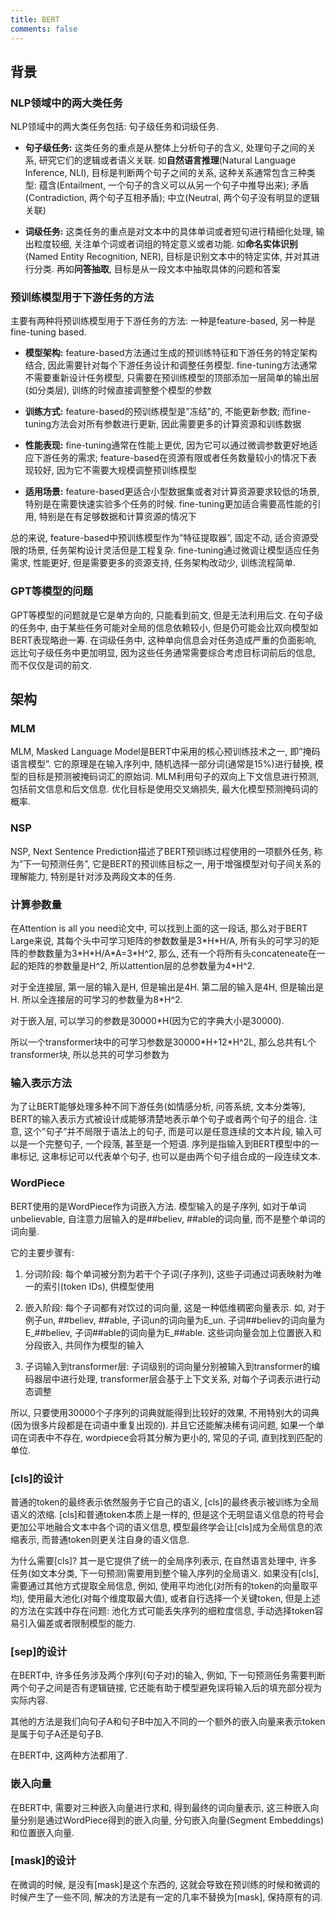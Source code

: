 ```yaml
---
title: BERT
comments: false
---
```


## 背景

### NLP领域中的两大类任务

NLP领域中的两大类任务包括: 句子级任务和词级任务.

- **句子级任务:** 这类任务的重点是从整体上分析句子的含义, 处理句子之间的关系, 研究它们的逻辑或者语义关联. 如**自然语言推理**(Natural Language Inference, NLI), 目标是判断两个句子之间的关系, 这种关系通常包含三种类型: 蕴含(Entailment, 一个句子的含义可以从另一个句子中推导出来); 矛盾(Contradiction, 两个句子互相矛盾); 中立(Neutral, 两个句子没有明显的逻辑关联)
    
- **词级任务:** 这类任务的重点是对文本中的具体单词或者短句进行精细化处理, 输出粒度较细, 关注单个词或者词组的特定意义或者功能. 如**命名实体识别**(Named Entity Recognition, NER), 目标是识别文本中的特定实体, 并对其进行分类. 再如**问答抽取**, 目标是从一段文本中抽取具体的问题和答案
    
### 预训练模型用于下游任务的方法

主要有两种将预训练模型用于下游任务的方法: 一种是feature-based, 另一种是fine-tuning based.

- **模型架构:** feature-based方法通过生成的预训练特征和下游任务的特定架构结合, 因此需要针对每个下游任务设计和调整任务模型. fine-tuning方法通常不需要重新设计任务模型, 只需要在预训练模型的顶部添加一层简单的输出层(如分类层), 训练的时候直接调整整个模型的参数
    
- **训练方式:** feature-based的预训练模型是”冻结”的, 不能更新参数; 而fine-tuning方法会对所有参数进行更新, 因此需要更多的计算资源和训练数据
    
- **性能表现:** fine-tuning通常在性能上更优, 因为它可以通过微调参数更好地适应下游任务的需求; feature-based在资源有限或者任务数量较小的情况下表现较好, 因为它不需要大规模调整预训练模型
    
- **适用场景:** feature-based更适合小型数据集或者对计算资源要求较低的场景, 特别是在需要快速实验多个任务的时候. fine-tuning更加适合需要高性能的引用, 特别是在有足够数据和计算资源的情况下
    
总的来说, feature-based中预训练模型作为”特征提取器”, 固定不动, 适合资源受限的场景, 任务架构设计灵活但是工程复杂. fine-tuning通过微调让模型适应任务需求, 性能更好, 但是需要更多的资源支持, 任务架构改动少, 训练流程简单.  

### GPT等模型的问题

GPT等模型的问题就是它是单方向的, 只能看到前文, 但是无法利用后文. 在句子级的任务中, 由于某些任务可能对全局的信息依赖较小, 但是仍可能会比双向模型如BERT表现略逊一筹. 在词级任务中, 这种单向信息会对任务造成严重的负面影响, 远比句子级任务中更加明显, 因为这些任务通常需要综合考虑目标词前后的信息, 而不仅仅是词的前文.

## 架构

### MLM

MLM, Masked Language Model是BERT中采用的核心预训练技术之一, 即”掩码语言模型”. 它的原理是在输入序列中, 随机选择一部分词(通常是15%)进行替换, 模型的目标是预测被掩码词汇的原始词. MLM利用句子的双向上下文信息进行预测, 包括前文信息和后文信息. 优化目标是使用交叉熵损失, 最大化模型预测掩码词的概率.

### NSP

NSP, Next Sentence Prediction描述了BERT预训练过程使用的一项额外任务, 称为”下一句预测任务”, 它是BERT的预训练目标之一, 用于增强模型对句子间关系的理解能力, 特别是针对涉及两段文本的任务.

### 计算参数量

在Attention is all you need论文中, 可以找到上面的这一段话, 那么对于BERT Large来说, 其每个头中可学习矩阵的参数数量是3\*H\*H/A, 所有头的可学习的矩阵的参数数量为3\*H\*H/A\*A=3\*H^2, 那么, 还有一个将所有头concateneate在一起的矩阵的参数量是H^2, 所以attention层的总参数量为4\*H^2.

对于全连接层, 第一层的输入是H, 但是输出是4H. 第二层的输入是4H, 但是输出是H. 所以全连接层的可学习的参数量为8\*H^2.

对于嵌入层, 可以学习的参数是30000\*H(因为它的字典大小是30000).

所以一个transformer块中的可学习参数是30000\*H+12\*H^2L, 那么总共有L个transformer块, 所以总共的可学习参数为

### 输入表示方法

为了让BERT能够处理多种不同下游任务(如情感分析, 问答系统, 文本分类等), BERT的输入表示方式被设计成能够清楚地表示单个句子或者两个句子的组合. 注意, 这个”句子”并不局限于语法上的句子, 而是可以是任意连续的文本片段, 输入可以是一个完整句子, 一个段落, 甚至是一个短语. 序列是指输入到BERT模型中的一串标记, 这串标记可以代表单个句子, 也可以是由两个句子组合成的一段连续文本.

### WordPiece

BERT使用的是WordPiece作为词嵌入方法. 模型输入的是子序列, 如对于单词unbelievable, 自注意力层输入的是##believ, ##able的词向量, 而不是整个单词的词向量.

它的主要步骤有:

1. 分词阶段: 每个单词被分割为若干个子词(子序列), 这些子词通过词表映射为唯一的索引(token IDs), 供模型使用
    
2. 嵌入阶段: 每个子词都有对饮过的词向量, 这是一种低维稠密向量表示. 如, 对于例子un, ##believ, ##able, 子词un的词向量为E_un. 子词##believ的词向量为E_##believ, 子词##able的词向量为E_##able. 这些词向量会加上位置嵌入和分段嵌入, 共同作为模型的输入
    
3. 子词输入到transformer层: 子词级别的词向量分别被输入到transformer的编码器层中进行处理, transformer层会基于上下文关系, 对每个子词表示进行动态调整

所以, 只要使用30000个子序列的词典就能得到比较好的效果, 不用特别大的词典(因为很多片段都是在词语中重复出现的). 并且它还能解决稀有词问题, 如果一个单词在词表中不存在, wordpiece会将其分解为更小的, 常见的子词, 直到找到匹配的单位.

### [cls]的设计

普通的token的最终表示依然服务于它自己的语义, [cls]的最终表示被训练为全局语义的浓缩. [cls]和普通token本质上是一样的, 但是这个无明显语义信息的符号会更加公平地融合文本中各个词的语义信息, 模型最终学会让[cls]成为全局信息的浓缩表示, 而普通token则更关注自身的语义信息.

为什么需要[cls]? 其一是它提供了统一的全局序列表示, 在自然语言处理中, 许多任务(如文本分类, 下一句预测)需要用到整个输入序列的全局语义. 如果没有[cls], 需要通过其他方式提取全局信息, 例如, 使用平均池化(对所有的token的向量取平均), 使用最大池化(对每个维度取最大值), 或者自行选择一个关键token, 但是上述的方法在实践中存在问题: 池化方式可能丢失序列的细粒度信息, 手动选择token容易引入偏差或者限制模型的能力.

### [sep]的设计

在BERT中, 许多任务涉及两个序列(句子对)的输入, 例如, 下一句预测任务需要判断两个句子之间是否有逻辑链接, 它还能有助于模型避免误将输入后的填充部分视为实际内容.

其他的方法是我们向句子A和句子B中加入不同的一个额外的嵌入向量来表示token是属于句子A还是句子B.

在BERT中, 这两种方法都用了.

### 嵌入向量

在BERT中, 需要对三种嵌入向量进行求和, 得到最终的词向量表示, 这三种嵌入向量分别是通过WordPiece得到的嵌入向量, 分句嵌入向量(Segment Embeddings)和位置嵌入向量.

### [mask]的设计

在微调的时候, 是没有[mask]是这个东西的, 这就会导致在预训练的时候和微调的时候产生了一些不同, 解决的方法是有一定的几率不替换为[mask], 保持原有的词.